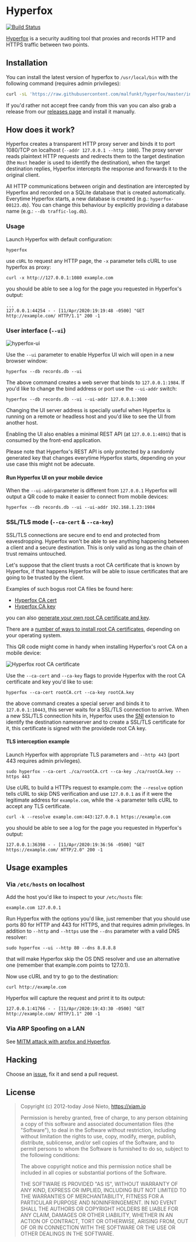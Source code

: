 # Hyperfox

[![Build Status](https://travis-ci.org/malfunkt/hyperfox.svg?branch=master)](https://travis-ci.org/malfunkt/hyperfox)

[Hyperfox][1] is a security auditing tool that proxies and records HTTP and
HTTPS traffic between two points.

## Installation

You can install the latest version of hyperfox to `/usr/local/bin` with the
following command (requires admin privileges):

```sh
curl -sL 'https://raw.githubusercontent.com/malfunkt/hyperfox/master/install.sh' | sh
```

If you'd rather not accept free candy from this van you can also grab a release
from our [releases page](https://github.com/malfunkt/hyperfox/releases) and
install it manually.

## How does it work?

Hyperfox creates a transparent HTTP proxy server and binds it to port 1080/TCP
on localhost (`--addr 127.0.0.1 --http 1080`). The proxy server reads plaintext
HTTP requests and redirects them to the target destination (the `Host` header
is used to identify the destination), when the target destination replies,
Hyperfox intercepts the response and forwards it to the original client.

All HTTP communications between origin and destination are intercepted by
Hyperfox and recorded on a SQLite database that is created automatically.
Everytime Hyperfox starts, a new database is created (e.g.:
`hyperfox-00123.db`). You can change this behaviour by explicitly providing a
database name (e.g.: `--db traffic-log.db`).

### Usage

Launch Hyperfox with default configuration:

```
hyperfox
```

use `cURL` to request any HTTP page, the `-x` parameter tells cURL to use
hyperfox as proxy:

```
curl -x http://127.0.0.1:1080 example.com
```

you should be able to see a log for the page you requested in Hyperfox's output:

```
...
127.0.0.1:44254 - - [11/Apr/2020:19:19:48 -0500] "GET http://example.com/ HTTP/1.1" 200 -1
```

### User interface (`--ui`)

![hyperfox-ui](https://user-images.githubusercontent.com/385670/79090465-6e7eb300-7d0f-11ea-8fc6-df1e6da8a12e.png)

Use the `--ui` parameter to enable Hyperfox UI wich will open in a new browser
window:

```
hyperfox --db records.db --ui
```

The above command creates a web server that binds to `127.0.0.1:1984`. If you'd
like to change the bind address or port use the `--ui-addr` switch:

```
hyperfox --db records.db --ui --ui-addr 127.0.0.1:3000
```

Changing the UI server address is specially useful when Hyperfox is running on
a remote or headless host and you'd like to see the UI from another host.

Enabling the UI also enables a minimal REST API (at `127.0.0.1:4891`) that is
consumed by the front-end application.

Please note that Hyperfox's REST API is only protected by a randomly generated
key that changes everytime Hyperfox starts, depending on your use case this
might not be adecuate.

#### Run Hyperfox UI on your mobile device

When the `--ui-addr`parameter is different from `127.0.0.1` Hyperfox will
output a QR code to make it easier to connect from mobile devices:

```
hyperfox --db records.db --ui --ui-addr 192.168.1.23:1984
```

### SSL/TLS mode (`--ca-cert` & `--ca-key`)

SSL/TLS connections are secure end to end and protected from eavesdropping.
Hyperfox won't be able to see anything happening between a client and a secure
destination. This is only valid as long as the chain of trust remains
untouched.

Let's suppose that the client trusts a root CA certificate that is known by
Hyperfox, if that happens Hyperfox will be able to issue certificates that are
going to be trusted by the client.

Examples of such bogus root CA files be found here:

* [Hyperfox CA cert](https://raw.githubusercontent.com/malfunkt/hyperfox/master/ca/rootCA.crt)
* [Hyperfox CA key](https://raw.githubusercontent.com/malfunkt/hyperfox/master/ca/rootCA.key)

you can also [generate your own root CA certificate and
key](https://www.ibm.com/support/knowledgecenter/SSZQDR/com.ibm.rba.doc/LD_rootkeyandcert.html).

There are a [number of ways to install root CA
certificates](https://www.bounca.org/tutorials/install_root_certificate.html),
depending on your operating system.

This QR code might come in handy when installing Hyperfox's root CA on a mobile
device:

![Hyperfox root CA certificate](https://chart.googleapis.com/chart?cht=qr&choe=UTF-8&chs=220x220&chl=https://static.hyperfox.org/rootCA.crt)

Use the `--ca-cert` and `--ca-key` flags to provide Hyperfox with the root CA
certificate and key you'd like to use:

```
hyperfox --ca-cert rootCA.crt --ca-key rootCA.key
```

the above command creates a special server and binds it to `127.0.0.1:10443`,
this server waits for a SSL/TLS connection to arrive. When a new SSL/TLS
connection hits in, Hyperfox uses the
[SNI](https://en.wikipedia.org/wiki/Server_Name_Indication) extension to
identify the destination nameserver and to create a SSL/TLS certificate for it,
this certificate is signed with the providede root CA key.

#### TLS interception example

Launch Hyperfox with appropriate TLS parameters and `--http 443` (port 443
requires admin privileges).

```
sudo hyperfox --ca-cert ./ca/rootCA.crt --ca-key ./ca/rootCA.key --https 443
```

Use cURL to build a HTTPs request to example.com: the `--resolve` option tells
cURL to skip DNS verification and use `127.0.0.1` as if it were the legitimate
address for `example.com`, while the `-k` parameter tells cURL to accept any
TLS certificate.

```
curl -k --resolve example.com:443:127.0.0.1 https://example.com
```

you should be able to see a log for the page you requested in Hyperfox's output:

```
127.0.0.1:36398 - - [11/Apr/2020:19:36:56 -0500] "GET https://example.com/ HTTP/2.0" 200 -1
```

## Usage examples

### Via `/etc/hosts` on localhost

Add the host you'd like to inspect to your `/etc/hosts` file:

```
example.com 127.0.0.1
```

Run Hyperfox with the options you'd like, just remember that you should use
ports 80 for HTTP and 443 for HTTPS, and that requires admin privileges. In
addition to `--http` and `--https` use the `--dns` parameter with a valid DNS
resolver:

```
sudo hyperfox --ui --http 80 --dns 8.8.8.8
```

that will make Hyperfox skip the OS DNS resolver and use an alternative one
(remember that example.com points to 127.0.1).

Now use cURL and try to go to the destination:

```
curl http://example.com
```

Hyperfox will capture the request and print it to its output:

```
127.0.0.1:41766 - - [11/Apr/2020:19:43:30 -0500] "GET http://example.com/ HTTP/1.1" 200 -1
```

### Via ARP Spoofing on a LAN

See [MITM attack with arpfox and Hyperfox](https://xiam.dev/mitm-attack-with-arpfox-and-hyperfox/).

## Hacking

Choose an [issue][2], fix it and send a pull request.

## License

> Copyright (c) 2012-today José Nieto, https://xiam.io
>
> Permission is hereby granted, free of charge, to any person obtaining
> a copy of this software and associated documentation files (the
> "Software"), to deal in the Software without restriction, including
> without limitation the rights to use, copy, modify, merge, publish,
> distribute, sublicense, and/or sell copies of the Software, and to
> permit persons to whom the Software is furnished to do so, subject to
> the following conditions:
>
> The above copyright notice and this permission notice shall be
> included in all copies or substantial portions of the Software.
>
> THE SOFTWARE IS PROVIDED "AS IS", WITHOUT WARRANTY OF ANY KIND,
> EXPRESS OR IMPLIED, INCLUDING BUT NOT LIMITED TO THE WARRANTIES OF
> MERCHANTABILITY, FITNESS FOR A PARTICULAR PURPOSE AND
> NONINFRINGEMENT. IN NO EVENT SHALL THE AUTHORS OR COPYRIGHT HOLDERS BE
> LIABLE FOR ANY CLAIM, DAMAGES OR OTHER LIABILITY, WHETHER IN AN ACTION
> OF CONTRACT, TORT OR OTHERWISE, ARISING FROM, OUT OF OR IN CONNECTION
> WITH THE SOFTWARE OR THE USE OR OTHER DEALINGS IN THE SOFTWARE.

[1]: https://hyperfox.org
[2]: https://github.com/malfunkt/hyperfox/issues
